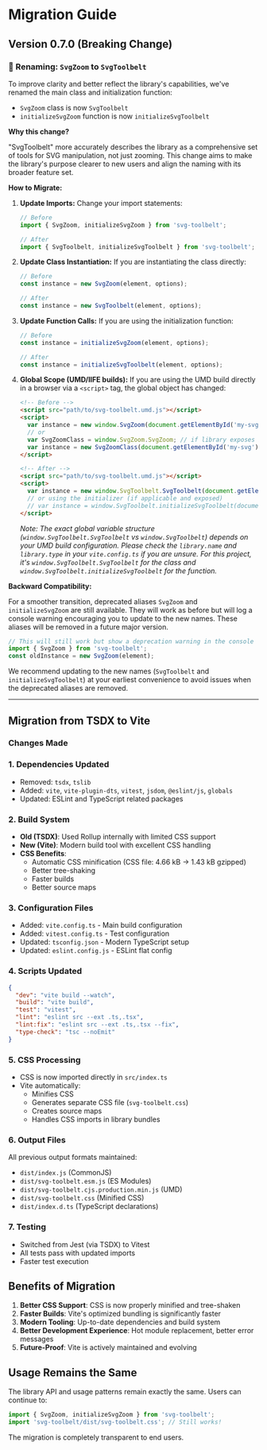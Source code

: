 # Migration Guide

## Version 0.7.0 (Breaking Change)

### 🚀 Renaming: `SvgZoom` to `SvgToolbelt`

To improve clarity and better reflect the library's capabilities, we've renamed the main class and initialization function:

- `SvgZoom` class is now `SvgToolbelt`
- `initializeSvgZoom` function is now `initializeSvgToolbelt`

**Why this change?**

"SvgToolbelt" more accurately describes the library as a comprehensive set of tools for SVG manipulation, not just zooming. This change aims to make the library's purpose clearer to new users and align the naming with its broader feature set.

**How to Migrate:**

1. **Update Imports:**
   Change your import statements:

   ```javascript
   // Before
   import { SvgZoom, initializeSvgZoom } from 'svg-toolbelt';

   // After
   import { SvgToolbelt, initializeSvgToolbelt } from 'svg-toolbelt';
   ```

2. **Update Class Instantiation:**
   If you are instantiating the class directly:

   ```javascript
   // Before
   const instance = new SvgZoom(element, options);

   // After
   const instance = new SvgToolbelt(element, options);
   ```

3. **Update Function Calls:**
   If you are using the initialization function:

   ```javascript
   // Before
   const instance = initializeSvgZoom(element, options);

   // After
   const instance = initializeSvgToolbelt(element, options);
   ```

4. **Global Scope (UMD/IIFE builds):**
   If you are using the UMD build directly in a browser via a `<script>` tag, the global object has changed:

   ```html
   <!-- Before -->
   <script src="path/to/svg-toolbelt.umd.js"></script>
   <script>
     var instance = new window.SvgZoom(document.getElementById('my-svg'));
     // or
     var SvgZoomClass = window.SvgZoom.SvgZoom; // if library exposes itself as an object
     var instance = new SvgZoomClass(document.getElementById('my-svg'));
   </script>

   <!-- After -->
   <script src="path/to/svg-toolbelt.umd.js"></script>
   <script>
     var instance = new window.SvgToolbelt.SvgToolbelt(document.getElementById('my-svg'));
     // or using the initializer (if applicable and exposed)
     // var instance = window.SvgToolbelt.initializeSvgToolbelt(document.getElementById('my-svg'));
   </script>
   ```

   *Note: The exact global variable structure (`window.SvgToolbelt.SvgToolbelt` vs `window.SvgToolbelt`) depends on your UMD build configuration. Please check the `library.name` and `library.type` in your `vite.config.ts` if you are unsure. For this project, it's `window.SvgToolbelt.SvgToolbelt` for the class and `window.SvgToolbelt.initializeSvgToolbelt` for the function.*

**Backward Compatibility:**

For a smoother transition, deprecated aliases `SvgZoom` and `initializeSvgZoom` are still available. They will work as before but will log a console warning encouraging you to update to the new names. These aliases will be removed in a future major version.

```javascript
// This will still work but show a deprecation warning in the console
import { SvgZoom } from 'svg-toolbelt';
const oldInstance = new SvgZoom(element);
```

We recommend updating to the new names (`SvgToolbelt` and `initializeSvgToolbelt`) at your earliest convenience to avoid issues when the deprecated aliases are removed.

---

## Migration from TSDX to Vite

### Changes Made

### 1. **Dependencies Updated**

- Removed: `tsdx`, `tslib`
- Added: `vite`, `vite-plugin-dts`, `vitest`, `jsdom`, `@eslint/js`, `globals`
- Updated: ESLint and TypeScript related packages

### 2. **Build System**

- **Old (TSDX)**: Used Rollup internally with limited CSS support
- **New (Vite)**: Modern build tool with excellent CSS handling
- **CSS Benefits**:
  - Automatic CSS minification (CSS file: 4.66 kB → 1.43 kB gzipped)
  - Better tree-shaking
  - Faster builds
  - Better source maps

### 3. **Configuration Files**

- Added: `vite.config.ts` - Main build configuration
- Added: `vitest.config.ts` - Test configuration
- Updated: `tsconfig.json` - Modern TypeScript setup
- Updated: `eslint.config.js` - ESLint flat config

### 4. **Scripts Updated**

```json
{
  "dev": "vite build --watch",
  "build": "vite build",
  "test": "vitest",
  "lint": "eslint src --ext .ts,.tsx",
  "lint:fix": "eslint src --ext .ts,.tsx --fix",
  "type-check": "tsc --noEmit"
}
```

### 5. **CSS Processing**

- CSS is now imported directly in `src/index.ts`
- Vite automatically:
  - Minifies CSS
  - Generates separate CSS file (`svg-toolbelt.css`)
  - Creates source maps
  - Handles CSS imports in library bundles

### 6. **Output Files**

All previous output formats maintained:

- `dist/index.js` (CommonJS)
- `dist/svg-toolbelt.esm.js` (ES Modules)
- `dist/svg-toolbelt.cjs.production.min.js` (UMD)
- `dist/svg-toolbelt.css` (Minified CSS)
- `dist/index.d.ts` (TypeScript declarations)

### 7. **Testing**

- Switched from Jest (via TSDX) to Vitest
- All tests pass with updated imports
- Faster test execution

## Benefits of Migration

1. **Better CSS Support**: CSS is now properly minified and tree-shaken
2. **Faster Builds**: Vite's optimized bundling is significantly faster
3. **Modern Tooling**: Up-to-date dependencies and build system
4. **Better Development Experience**: Hot module replacement, better error messages
5. **Future-Proof**: Vite is actively maintained and evolving

## Usage Remains the Same

The library API and usage patterns remain exactly the same. Users can continue to:

```javascript
import { SvgZoom, initializeSvgZoom } from 'svg-toolbelt';
import 'svg-toolbelt/dist/svg-toolbelt.css'; // Still works!
```

The migration is completely transparent to end users.

